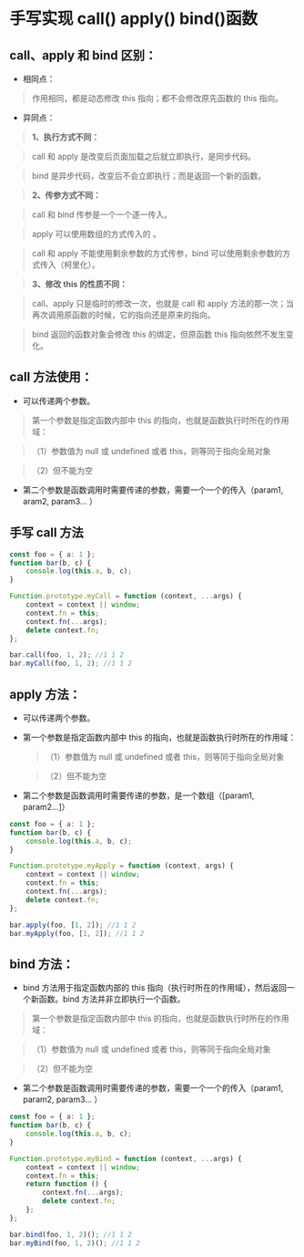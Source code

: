 # 手写实现 call() apply() bind()函数

## call、apply 和 bind 区别：

-   相同点：

> 作用相同，都是动态修改 this 指向；都不会修改原先函数的 this 指向。

-   异同点：

> **1、执行方式不同：**

> call 和 apply 是改变后页面加载之后就立即执行，是同步代码。

> bind 是异步代码，改变后不会立即执行；而是返回一个新的函数。

> **2、传参方式不同：**

> call 和 bind 传参是一个一个逐一传入。

> apply 可以使用数组的方式传入的 。

> call 和 apply 不能使用剩余参数的方式传参，bind 可以使用剩余参数的方式传入（柯里化）。

> **3、修改 this 的性质不同：**

> call、apply 只是临时的修改一次，也就是 call 和 apply 方法的那一次；当再次调用原函数的时候，它的指向还是原来的指向。

> bind 返回的函数对象会修改 this 的绑定，但原函数 this 指向依然不发生变化。

## call 方法使用：

-   可以传递两个参数。

> 第一个参数是指定函数内部中 this 的指向，也就是函数执行时所在的作用域：

> （1）参数值为 null 或 undefined 或者 this，则等同于指向全局对象

> （2）但不能为空

-   第二个参数是函数调用时需要传递的参数，需要一个一个的传入（param1, aram2, param3... ）

## 手写 call 方法

```js
const foo = { a: 1 };
function bar(b, c) {
	console.log(this.a, b, c);
}

Function.prototype.myCall = function (context, ...args) {
	context = context || window;
	context.fn = this;
	context.fn(...args);
	delete context.fn;
};

bar.call(foo, 1, 2); //1 1 2
bar.myCall(foo, 1, 2); //1 1 2
```

## apply 方法：

-   可以传递两个参数。

-   第一个参数是指定函数内部中 this 的指向，也就是函数执行时所在的作用域：

    > （1）参数值为 null 或 undefined 或者 this，则等同于指向全局对象

    > （2）但不能为空

-   第二个参数是函数调用时需要传递的参数，是一个数组（[param1, param2…]）

```js
const foo = { a: 1 };
function bar(b, c) {
	console.log(this.a, b, c);
}

Function.prototype.myApply = function (context, args) {
	context = context || window;
	context.fn = this;
	context.fn(...args);
	delete context.fn;
};

bar.apply(foo, [1, 2]); //1 1 2
bar.myApply(foo, [1, 2]); //1 1 2
```

## bind 方法：

-   bind 方法用于指定函数内部的 this 指向（执行时所在的作用域），然后返回一个新函数。bind 方法并非立即执行一个函数。

> 第一个参数是指定函数内部中 this 的指向，也就是函数执行时所在的作用域：

> （1）参数值为 null 或 undefined 或者 this，则等同于指向全局对象

> （2）但不能为空

-   第二个参数是函数调用时需要传递的参数，需要一个一个的传入（param1, param2, param3... ）

```js
const foo = { a: 1 };
function bar(b, c) {
	console.log(this.a, b, c);
}

Function.prototype.myBind = function (context, ...args) {
	context = context || window;
	context.fn = this;
	return function () {
		context.fn(...args);
		delete context.fn;
	};
};

bar.bind(foo, 1, 2)(); //1 1 2
bar.myBind(foo, 1, 2)(); //1 1 2
```
